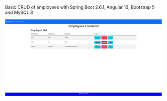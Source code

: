 Basic CRUD of employees with Spring Boot 2.6.1, Angular 13, Bootstrap 5 and MySQL 8

![Image Text](https://github.com/marcoscecotti/SpringBoot-AngularCRUD/blob/main/Employees.png)

